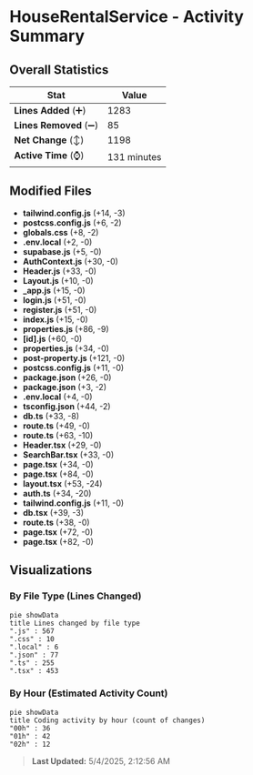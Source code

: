 # HouseRentalService - Activity Summary 

## Overall Statistics

| Stat                   | Value                                                             |
| ---------------------- | ----------------------------------------------------------------- |
| **Lines Added** (➕)   | 1283                                          |
| **Lines Removed** (➖) | 85                                        |
| **Net Change** (↕)    | 1198                |
| **Active Time** (⌚)   | 131 minutes |


## Modified Files
- **tailwind.config.js** (+14, -3)
- **postcss.config.js** (+6, -2)
- **globals.css** (+8, -2)
- **.env.local** (+2, -0)
- **supabase.js** (+5, -0)
- **AuthContext.js** (+30, -0)
- **Header.js** (+33, -0)
- **Layout.js** (+10, -0)
- **_app.js** (+15, -0)
- **login.js** (+51, -0)
- **register.js** (+51, -0)
- **index.js** (+15, -0)
- **properties.js** (+86, -9)
- **[id].js** (+60, -0)
- **properties.js** (+34, -0)
- **post-property.js** (+121, -0)
- **postcss.config.js** (+11, -0)
- **package.json** (+26, -0)
- **package.json** (+3, -2)
- **.env.local** (+4, -0)
- **tsconfig.json** (+44, -2)
- **db.ts** (+33, -8)
- **route.ts** (+49, -0)
- **route.ts** (+63, -10)
- **Header.tsx** (+29, -0)
- **SearchBar.tsx** (+33, -0)
- **page.tsx** (+34, -0)
- **page.tsx** (+84, -0)
- **layout.tsx** (+53, -24)
- **auth.ts** (+34, -20)
- **tailwind.config.js** (+11, -0)
- **db.tsx** (+39, -3)
- **route.ts** (+38, -0)
- **page.tsx** (+72, -0)
- **page.tsx** (+82, -0)

## Visualizations

### By File Type (Lines Changed)

```mermaid
pie showData
title Lines changed by file type
".js" : 567
".css" : 10
".local" : 6
".json" : 77
".ts" : 255
".tsx" : 453
```

### By Hour (Estimated Activity Count)

```mermaid
pie showData
title Coding activity by hour (count of changes)
"00h" : 36
"01h" : 42
"02h" : 12
```


> **Last Updated:** 5/4/2025, 2:12:56 AM
